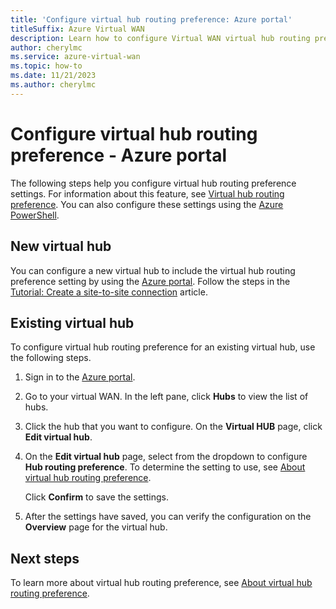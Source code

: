 ```yaml
---
title: 'Configure virtual hub routing preference: Azure portal'
titleSuffix: Azure Virtual WAN
description: Learn how to configure Virtual WAN virtual hub routing preference using the Azure portal.
author: cherylmc
ms.service: azure-virtual-wan
ms.topic: how-to
ms.date: 11/21/2023
ms.author: cherylmc
---
```

# Configure virtual hub routing preference - Azure portal

The following steps help you configure virtual hub routing preference settings. For information about this feature, see [Virtual hub routing preference](about-virtual-hub-routing-preference.md). You can also configure these settings using the [Azure PowerShell](how-to-virtual-hub-routing-preference-powershell.md).

## New virtual hub

You can configure a new virtual hub to include the virtual hub routing preference setting by using the [Azure portal](https://portal.azure.com). Follow the steps in the [Tutorial: Create a site-to-site connection](virtual-wan-site-to-site-portal.md) article.

## Existing virtual hub

To configure virtual hub routing preference for an existing virtual hub, use the following steps.

1. Sign in to the [Azure portal](https://portal.azure.com).

1. Go to your virtual WAN. In the left pane, click **Hubs** to view the list of hubs.

1. Click the hub that you want to configure. On the **Virtual HUB** page, click **Edit virtual hub**.

1. On the **Edit virtual hub** page, select from the dropdown to configure **Hub routing preference**. To determine the setting to use, see [About virtual hub routing preference](about-virtual-hub-routing-preference.md).

   Click **Confirm** to save the settings.

1. After the settings have saved, you can verify the configuration on the **Overview** page for the virtual hub.

## Next steps

To learn more about virtual hub routing preference, see [About virtual hub routing preference](about-virtual-hub-routing-preference.md).
